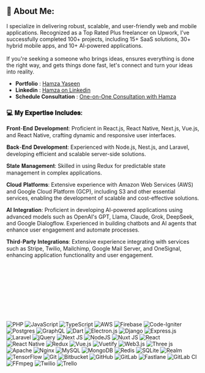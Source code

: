 ## 💫 About Me:
I specialize in delivering robust, scalable, and user-friendly web and mobile applications. Recognized as a Top Rated Plus freelancer on Upwork, I’ve successfully completed 100+ projects, including 15+ SaaS solutions, 30+ hybrid mobile apps, and 10+ AI-powered applications.<br><br>If you're seeking a someone who brings ideas, ensures everything is done the right way, and gets things done fast, let's connect and turn your ideas into reality.


- **Portfolio** : [Hamza Yaseen](https://hamza-c3a00.web.app/)
- **Linkedin** : [Hamza on Linkedin](https://www.linkedin.com/in/hamzzay/)
- **Schedule Consultation** : [One-on-One Consultation with Hamza](https://calendly.com/hamzzay/experiment1et)


### 💻 𝐌𝐲 𝐄𝐱𝐩𝐞𝐫𝐭𝐢𝐬𝐞 𝐈𝐧𝐜𝐥𝐮𝐝𝐞𝐬:

𝐅𝐫𝐨𝐧𝐭-𝐄𝐧𝐝 𝐃𝐞𝐯𝐞𝐥𝐨𝐩𝐦𝐞𝐧𝐭: Proficient in React.js, React Native, Next.js, Vue.js, and React Native, crafting dynamic and responsive user interfaces.

𝐁𝐚𝐜𝐤-𝐄𝐧𝐝 𝐃𝐞𝐯𝐞𝐥𝐨𝐩𝐦𝐞𝐧𝐭: Experienced with Node.js, Nest.js, and Laravel, developing efficient and scalable server-side solutions.

𝐒𝐭𝐚𝐭𝐞 𝐌𝐚𝐧𝐚𝐠𝐞𝐦𝐞𝐧𝐭: Skilled in using Redux for predictable state management in complex applications.

𝐂𝐥𝐨𝐮𝐝 𝐏𝐥𝐚𝐭𝐟𝐨𝐫𝐦𝐬: Extensive experience with Amazon Web Services (AWS) and Google Cloud Platform (GCP), including S3 and other essential services, enabling the development of scalable and cost-effective solutions.

𝐀𝐈 𝐈𝐧𝐭𝐞𝐠𝐫𝐚𝐭𝐢𝐨𝐧: Proficient in developing AI-powered applications using advanced models such as OpenAI's GPT, Llama, Claude, Grok, DeepSeek, and Google Dialogflow. Experienced in building chatbots and AI agents that enhance user engagement and automate processes.

𝐓𝐡𝐢𝐫𝐝-𝐏𝐚𝐫𝐭𝐲 𝐈𝐧𝐭𝐞𝐠𝐫𝐚𝐭𝐢𝐨𝐧𝐬: Extensive experience integrating with services such as Stripe, Twilio, Mailchimp, Google Mail Server, and OneSignal, enhancing application functionality and user engagement.

<br></br>
<br></br>
<br></br>
<br></br>


![PHP](https://img.shields.io/badge/php-%23777BB4.svg?style=plastic&logo=php&logoColor=white) ![JavaScript](https://img.shields.io/badge/javascript-%23323330.svg?style=plastic&logo=javascript&logoColor=%23F7DF1E) ![TypeScript](https://img.shields.io/badge/typescript-%23007ACC.svg?style=plastic&logo=typescript&logoColor=white) ![AWS](https://img.shields.io/badge/AWS-%23FF9900.svg?style=plastic&logo=amazon-aws&logoColor=white) ![Firebase](https://img.shields.io/badge/firebase-%23039BE5.svg?style=plastic&logo=firebase) ![Code-Igniter](https://img.shields.io/badge/CodeIgniter-%23EF4223.svg?style=plastic&logo=codeIgniter&logoColor=white) ![Postgres](https://img.shields.io/badge/postgres-%23316192.svg?style=plastic&logo=postgresql&logoColor=white) ![GraphQL](https://img.shields.io/badge/-GraphQL-E10098?style=plastic&logo=graphql&logoColor=white) ![Dart](https://img.shields.io/badge/dart-%230175C2.svg?style=plastic&logo=dart&logoColor=white) ![Electron.js](https://img.shields.io/badge/Electron-191970?style=plastic&logo=Electron&logoColor=white) ![Django](https://img.shields.io/badge/django-%23092E20.svg?style=plastic&logo=django&logoColor=white) ![Express.js](https://img.shields.io/badge/express.js-%23404d59.svg?style=plastic&logo=express&logoColor=%2361DAFB) ![Laravel](https://img.shields.io/badge/laravel-%23FF2D20.svg?style=plastic&logo=laravel&logoColor=white) ![jQuery](https://img.shields.io/badge/jquery-%230769AD.svg?style=plastic&logo=jquery&logoColor=white) ![Next JS](https://img.shields.io/badge/Next-black?style=plastic&logo=next.js&logoColor=white) ![NodeJS](https://img.shields.io/badge/node.js-6DA55F?style=plastic&logo=node.js&logoColor=white) ![Nuxt JS](https://img.shields.io/badge/Nuxt-002E3B?style=plastic&logo=nuxt.js&logoColor=#00DC82) ![React](https://img.shields.io/badge/react-%2320232a.svg?style=plastic&logo=react&logoColor=%2361DAFB) ![React Native](https://img.shields.io/badge/react_native-%2320232a.svg?style=plastic&logo=react&logoColor=%2361DAFB) ![Redux](https://img.shields.io/badge/redux-%23593d88.svg?style=plastic&logo=redux&logoColor=white) ![Vue.js](https://img.shields.io/badge/vue.js-%2335495e.svg?style=plastic&logo=vuedotjs&logoColor=%234FC08D) ![Vuetify](https://img.shields.io/badge/Vuetify-1867C0?style=plastic&logo=vuetify&logoColor=AEDDFF) ![Web3.js](https://img.shields.io/badge/web3.js-F16822?style=plastic&logo=web3.js&logoColor=white) ![Three js](https://img.shields.io/badge/threejs-black?style=plastic&logo=three.js&logoColor=white) ![Apache](https://img.shields.io/badge/apache-%23D42029.svg?style=plastic&logo=apache&logoColor=white) ![Nginx](https://img.shields.io/badge/nginx-%23009639.svg?style=plastic&logo=nginx&logoColor=white) ![MySQL](https://img.shields.io/badge/mysql-4479A1.svg?style=plastic&logo=mysql&logoColor=white) ![MongoDB](https://img.shields.io/badge/MongoDB-%234ea94b.svg?style=plastic&logo=mongodb&logoColor=white) ![Redis](https://img.shields.io/badge/redis-%23DD0031.svg?style=plastic&logo=redis&logoColor=white) ![SQLite](https://img.shields.io/badge/sqlite-%2307405e.svg?style=plastic&logo=sqlite&logoColor=white) ![Realm](https://img.shields.io/badge/Realm-39477F?style=plastic&logo=realm&logoColor=white) ![TensorFlow](https://img.shields.io/badge/TensorFlow-%23FF6F00.svg?style=plastic&logo=TensorFlow&logoColor=white) ![Git](https://img.shields.io/badge/git-%23F05033.svg?style=plastic&logo=git&logoColor=white) ![Bitbucket](https://img.shields.io/badge/bitbucket-%230047B3.svg?style=plastic&logo=bitbucket&logoColor=white) ![GitHub](https://img.shields.io/badge/github-%23121011.svg?style=plastic&logo=github&logoColor=white) ![GitLab](https://img.shields.io/badge/gitlab-%23181717.svg?style=plastic&logo=gitlab&logoColor=white) ![Fastlane](https://img.shields.io/badge/fastlane-%2382bd4e.svg?style=plastic&logo=fastlane&logoColor=black) ![GitLab CI](https://img.shields.io/badge/gitlab%20CI-%23181717.svg?style=plastic&logo=gitlab&logoColor=white) ![FFmpeg](https://shields.io/badge/FFmpeg-%23171717.svg?logo=ffmpeg&style=plastic&labelColor=171717&logoColor=5cb85c) ![Twilio](https://img.shields.io/badge/Twilio-F22F46?style=plastic&logo=Twilio&logoColor=white) ![Trello](https://img.shields.io/badge/Trello-%23026AA7.svg?style=plastic&logo=Trello&logoColor=white) 


